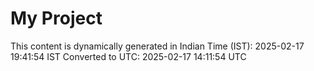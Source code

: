# My Project

This content is dynamically generated in Indian Time (IST): 2025-02-17 19:41:54 IST
Converted to UTC: 2025-02-17 14:11:54 UTC
